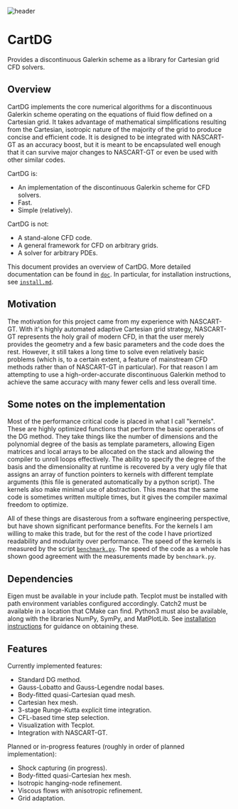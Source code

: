 ![header](https://gtvault-my.sharepoint.com/:i:/g/personal/mcsp3_gatech_edu/EbT8uK1xr3pJryj_KS0G2KkBaaX3cLDVMhM2mp8WMKtLAg?e=Dp9DJ3)

# CartDG
Provides a discontinuous Galerkin scheme as a library for Cartesian grid CFD solvers.

## Overview
CartDG implements the core numerical algorithms for a discontinuous Galerkin scheme operating on the equations of fluid flow
defined on a Cartesian grid. It takes advantage of mathematical simplifications resulting from the Cartesian,
isotropic nature of the majority of the grid to produce concise and efficient code. It is designed to be integrated with NASCART-GT as
an accuracy boost, but it is meant to be encapsulated well enough that it can survive major changes to NASCART-GT or even be
used with other similar codes.

CartDG is:
* An implementation of the discontinuous Galerkin scheme for CFD solvers.
* Fast.
* Simple (relatively).

CartDG is not:
* A stand-alone CFD code.
* A general framework for CFD on arbitrary grids.
* A solver for arbitrary PDEs.

This document provides an overview of CartDG. More detailed documentation can be found in [`doc`](doc/). In particular, for
installation instructions, see [`install.md`](doc/install.md).

## Motivation
The motivation for this project came from my experience with NASCART-GT. With it's highly automated adaptive Cartesian grid
strategy, NASCART-GT represents the holy grail of modern CFD, in that the user merely provides the geometry and a few
basic parameters and the code does the rest. However, it still takes a long time to solve even relatively basic problems
(which is, to a certain extent, a feature of mainstream CFD methods rather than of NASCART-GT in particular). For that reason I am attempting
to use a high-order-accurate discontinuous Galerkin method to achieve the same accuracy with many fewer cells and less overall
time.

## Some notes on the implementation
Most of the performance critical code is placed in what I call "kernels". These are highly optimized functions that perform
the basic operations of the DG method. They take things like the number of dimensions and the polynomial degree of the basis
as template parameters, allowing Eigen matrices and local arrays to be allocated on the stack and allowing the compiler to
unroll loops effectively. The ability to specify the degree of the basis and the dimensionality at runtime is recovered by
a very ugly file that assigns an array of function pointers to kernels with different template arguments (this file is
generated automatically by a python script). The kernels also make minimal use of abstraction. This means that the same
code is sometimes written multiple times, but it gives the compiler maximal freedom to optimize.

All of these things are
disasterous from a software engineering perspective, but have shown significant performance benefits. For the kernels
I am willing to make this trade, but for the rest of the code I have priortized readability and modularity over performance.
The speed of the kernels is measured by the script [`benchmark.py`](script/benchmark.py). The speed of the code as a whole
has shown good agreement with the measurements made by `benchmark.py`.
 
## Dependencies
Eigen must be available in your include path. Tecplot must be installed with path environment variables configured accordingly.
Catch2 must be available in a location that CMake can find.
Python3 must also be available, along with the libraries NumPy, SymPy, and MatPlotLib. See [installation instructions](doc/install.md)
for guidance on obtaining these.
 
## Features
Currently implemented features:
* Standard DG method.
* Gauss-Lobatto and Gauss-Legendre nodal bases.
* Body-fitted quasi-Cartesian quad mesh.
* Cartesian hex mesh.
* 3-stage Runge-Kutta explicit time integration.
* CFL-based time step selection.
* Visualization with Tecplot.
* Integration with NASCART-GT.
 
Planned or in-progress features (roughly in order of planned implementation):
* Shock capturing (in progress).
* Body-fitted quasi-Cartesian hex mesh.
* Isotropic hanging-node refinement.
* Viscous flows with anisotropic refinement.
* Grid adaptation.
